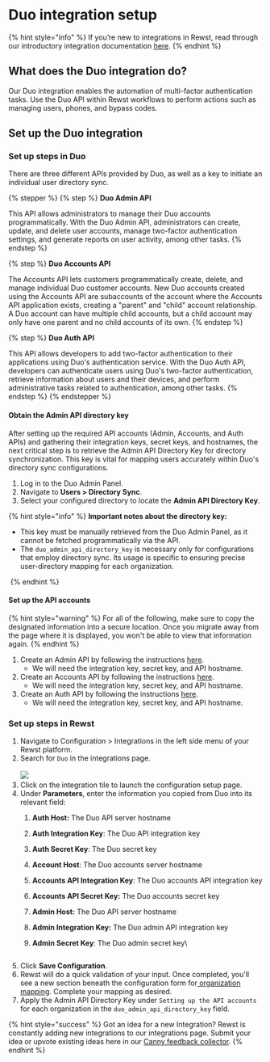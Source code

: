 # Duo integration setup

{% hint style="info" %}
If you’re new to integrations in Rewst, read through our introductory integration documentation [here](https://docs.rewst.help/documentation/integrations).
{% endhint %}

## What does the Duo integration do?

Our Duo integration enables the automation of multi-factor authentication tasks. Use the Duo API within Rewst workflows to perform actions such as managing users, phones, and bypass codes.

## Set up the Duo integration

### Set up steps in Duo

There are three different APIs provided by Duo, as well as a key to initiate an individual user directory sync.

{% stepper %}
{% step %}
**Duo Admin API**

This API allows administrators to manage their Duo accounts programmatically. With the Duo Admin API, administrators can create, update, and delete user accounts, manage two-factor authentication settings, and generate reports on user activity, among other tasks.
{% endstep %}

{% step %}
**Duo Accounts API**

The Accounts API lets customers programmatically create, delete, and manage individual Duo customer accounts. New Duo accounts created using the Accounts API are subaccounts of the account where the Accounts API application exists, creating a "parent" and "child" account relationship. A Duo account can have multiple child accounts, but a child account may only have one parent and no child accounts of its own.
{% endstep %}

{% step %}
**Duo Auth API**

This API allows developers to add two-factor authentication to their applications using Duo's authentication service. With the Duo Auth API, developers can authenticate users using Duo's two-factor authentication, retrieve information about users and their devices, and perform administrative tasks related to authentication, among other tasks.
{% endstep %}
{% endstepper %}

#### Obtain the Admin API directory key

After setting up the required API accounts (Admin, Accounts, and Auth APIs) and gathering their integration keys, secret keys, and hostnames, the next critical step is to retrieve the Admin API Directory Key for directory synchronization. This key is vital for mapping users accurately within Duo's directory sync configurations.

1. Log in to the Duo Admin Panel.
2. Navigate to **Users > Directory Sync**.
3. Select your configured directory to locate the **Admin API Directory Key**.

{% hint style="info" %}
**Important notes about the directory key:**

* This key must be manually retrieved from the Duo Admin Panel, as it cannot be fetched programmatically via the API.
* The `duo_admin_api_directory_key` is necessary only for configurations that employ directory sync. Its usage is specific to ensuring precise user-directory mapping for each organization.

<img src="../../../../../.gitbook/assets/image (27).png" alt="" data-size="original">
{% endhint %}

#### Set up the API accounts

{% hint style="warning" %}
For all of the following, make sure to copy the designated information into a secure location. Once you migrate away from the page where it is displayed, you won't be able to view that information again.
{% endhint %}

1. Create an Admin API by following the instructions [here](https://duo.com/docs/adminapi#first-steps).
   * We will need the integration key, secret key, and API hostname.
2. Create an Accounts API by following the instructions [here](https://duo.com/docs/accountsapi#first-steps).
   * We will need the integration key, secret key, and API hostname.
3. Create an Auth API by following the instructions [here](https://duo.com/docs/authapi).
   * We will need the integration key, secret key, and API hostname.

### Set up steps in Rewst

1. Navigate to Configuration > Integrations in the left side menu of your Rewst platform.
2. Search for `Duo` in the integrations page.\
   \
   ![](<../../../../../.gitbook/assets/Screenshot 2025-05-05 at 10.42.04 AM.png>)
3. Click on the integration tile to launch the configuration setup page.
4. Under **Parameters**, enter the information you copied from Duo into its relevant field:
   1. **Auth Host:** The Duo API server hostname
   2. **Auth Integration Key**: The Duo API integration key
   3. **Auth Secret Key**: The Duo secret key
   4. **Account Host**: The Duo accounts server hostname
   5. **Accounts API Integration Key**: The Duo accounts API integration key
   6. **Accounts API Secret Key:** The Duo accounts secret key
   7. **Admin Host:** The Duo API server hostname
   8. **Admin Integration Key:** The Duo admin API integration key
   9.  **Admin Secret Key**: The Duo admin secret key\


       <figure><img src="../../../../../.gitbook/assets/Screenshot 2025-05-05 at 10.47.51 AM.png" alt=""><figcaption></figcaption></figure>
5. Click **Save Configuration**.
6. Rewst will do a quick validation of your input. Once completed, you'll see a new section beneath the configuration form for[ organization mapping](https://docs.rewst.help/documentation/integrations#what-is-organization-mapping). Complete your mapping as desired.&#x20;
7. Apply the Admin API Directory Key under `Setting up the API accounts` for each organization in the `duo_admin_api_directory_key` field.

{% hint style="success" %}
Got an idea for a new Integration? Rewst is constantly adding new integrations to our integrations page. Submit your idea or upvote existing ideas here in our [Canny feedback collector](https://rewst.canny.io/integrations).
{% endhint %}
